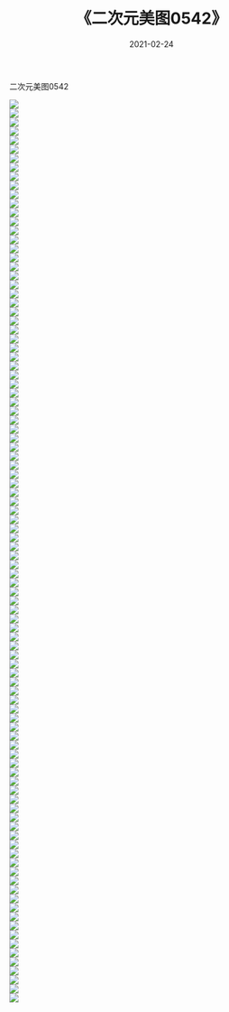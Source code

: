 ﻿---
layout: post
title:  《二次元美图0542》
date:   2021-02-24
img: http://imgx.orgx.ga/二次元/2021/二次元美图0542/000.jpg
categories: [美女, 清纯, 唯美]
---

二次元美图0542

 ![](http://imgx.orgx.ga/二次元/2021/二次元美图0542/001.jpg) <br>![](http://imgx.orgx.ga/二次元/2021/二次元美图0542/002.jpg) <br>![](http://imgx.orgx.ga/二次元/2021/二次元美图0542/003.jpg) <br>![](http://imgx.orgx.ga/二次元/2021/二次元美图0542/004.jpg) <br>![](http://imgx.orgx.ga/二次元/2021/二次元美图0542/005.jpg) <br>![](http://imgx.orgx.ga/二次元/2021/二次元美图0542/006.jpg) <br>![](http://imgx.orgx.ga/二次元/2021/二次元美图0542/007.jpg) <br>![](http://imgx.orgx.ga/二次元/2021/二次元美图0542/008.jpg) <br>![](http://imgx.orgx.ga/二次元/2021/二次元美图0542/009.jpg) <br>![](http://imgx.orgx.ga/二次元/2021/二次元美图0542/010.jpg) <br>![](http://imgx.orgx.ga/二次元/2021/二次元美图0542/011.jpg) <br>![](http://imgx.orgx.ga/二次元/2021/二次元美图0542/012.jpg) <br>![](http://imgx.orgx.ga/二次元/2021/二次元美图0542/013.jpg) <br>![](http://imgx.orgx.ga/二次元/2021/二次元美图0542/014.jpg) <br>![](http://imgx.orgx.ga/二次元/2021/二次元美图0542/015.jpg) <br>![](http://imgx.orgx.ga/二次元/2021/二次元美图0542/016.jpg) <br>![](http://imgx.orgx.ga/二次元/2021/二次元美图0542/017.jpg) <br>![](http://imgx.orgx.ga/二次元/2021/二次元美图0542/018.jpg) <br>![](http://imgx.orgx.ga/二次元/2021/二次元美图0542/019.jpg) <br>![](http://imgx.orgx.ga/二次元/2021/二次元美图0542/020.jpg) <br>![](http://imgx.orgx.ga/二次元/2021/二次元美图0542/021.jpg) <br>![](http://imgx.orgx.ga/二次元/2021/二次元美图0542/022.jpg) <br>![](http://imgx.orgx.ga/二次元/2021/二次元美图0542/023.jpg) <br>![](http://imgx.orgx.ga/二次元/2021/二次元美图0542/024.jpg) <br>![](http://imgx.orgx.ga/二次元/2021/二次元美图0542/025.jpg) <br>![](http://imgx.orgx.ga/二次元/2021/二次元美图0542/026.jpg) <br>![](http://imgx.orgx.ga/二次元/2021/二次元美图0542/027.jpg) <br>![](http://imgx.orgx.ga/二次元/2021/二次元美图0542/028.jpg) <br>![](http://imgx.orgx.ga/二次元/2021/二次元美图0542/029.jpg) <br>![](http://imgx.orgx.ga/二次元/2021/二次元美图0542/030.jpg) <br>![](http://imgx.orgx.ga/二次元/2021/二次元美图0542/031.jpg) <br>![](http://imgx.orgx.ga/二次元/2021/二次元美图0542/032.jpg) <br>![](http://imgx.orgx.ga/二次元/2021/二次元美图0542/033.jpg) <br>![](http://imgx.orgx.ga/二次元/2021/二次元美图0542/034.jpg) <br>![](http://imgx.orgx.ga/二次元/2021/二次元美图0542/035.jpg) <br>![](http://imgx.orgx.ga/二次元/2021/二次元美图0542/036.jpg) <br>![](http://imgx.orgx.ga/二次元/2021/二次元美图0542/037.jpg) <br>![](http://imgx.orgx.ga/二次元/2021/二次元美图0542/038.jpg) <br>![](http://imgx.orgx.ga/二次元/2021/二次元美图0542/039.jpg) <br>![](http://imgx.orgx.ga/二次元/2021/二次元美图0542/040.jpg) <br>![](http://imgx.orgx.ga/二次元/2021/二次元美图0542/041.jpg) <br>![](http://imgx.orgx.ga/二次元/2021/二次元美图0542/042.jpg) <br>![](http://imgx.orgx.ga/二次元/2021/二次元美图0542/043.jpg) <br>![](http://imgx.orgx.ga/二次元/2021/二次元美图0542/044.jpg) <br>![](http://imgx.orgx.ga/二次元/2021/二次元美图0542/045.jpg) <br>![](http://imgx.orgx.ga/二次元/2021/二次元美图0542/046.jpg) <br>![](http://imgx.orgx.ga/二次元/2021/二次元美图0542/047.jpg) <br>![](http://imgx.orgx.ga/二次元/2021/二次元美图0542/048.jpg) <br>![](http://imgx.orgx.ga/二次元/2021/二次元美图0542/049.jpg) <br>![](http://imgx.orgx.ga/二次元/2021/二次元美图0542/050.jpg) <br>![](http://imgx.orgx.ga/二次元/2021/二次元美图0542/051.jpg) <br>![](http://imgx.orgx.ga/二次元/2021/二次元美图0542/052.jpg) <br>![](http://imgx.orgx.ga/二次元/2021/二次元美图0542/053.jpg) <br>![](http://imgx.orgx.ga/二次元/2021/二次元美图0542/054.jpg) <br>![](http://imgx.orgx.ga/二次元/2021/二次元美图0542/055.jpg) <br>![](http://imgx.orgx.ga/二次元/2021/二次元美图0542/056.jpg) <br>![](http://imgx.orgx.ga/二次元/2021/二次元美图0542/057.jpg) <br>![](http://imgx.orgx.ga/二次元/2021/二次元美图0542/058.jpg) <br>![](http://imgx.orgx.ga/二次元/2021/二次元美图0542/059.jpg) <br>![](http://imgx.orgx.ga/二次元/2021/二次元美图0542/060.jpg) <br>![](http://imgx.orgx.ga/二次元/2021/二次元美图0542/061.jpg) <br>![](http://imgx.orgx.ga/二次元/2021/二次元美图0542/062.jpg) <br>![](http://imgx.orgx.ga/二次元/2021/二次元美图0542/063.jpg) <br>![](http://imgx.orgx.ga/二次元/2021/二次元美图0542/064.jpg) <br>![](http://imgx.orgx.ga/二次元/2021/二次元美图0542/065.jpg) <br>![](http://imgx.orgx.ga/二次元/2021/二次元美图0542/066.jpg) <br>![](http://imgx.orgx.ga/二次元/2021/二次元美图0542/067.jpg) <br>![](http://imgx.orgx.ga/二次元/2021/二次元美图0542/068.jpg) <br>![](http://imgx.orgx.ga/二次元/2021/二次元美图0542/069.jpg) <br>![](http://imgx.orgx.ga/二次元/2021/二次元美图0542/070.jpg) <br>![](http://imgx.orgx.ga/二次元/2021/二次元美图0542/071.jpg) <br>![](http://imgx.orgx.ga/二次元/2021/二次元美图0542/072.jpg) <br>![](http://imgx.orgx.ga/二次元/2021/二次元美图0542/073.jpg) <br>![](http://imgx.orgx.ga/二次元/2021/二次元美图0542/074.jpg) <br>![](http://imgx.orgx.ga/二次元/2021/二次元美图0542/075.jpg) <br>![](http://imgx.orgx.ga/二次元/2021/二次元美图0542/076.jpg) <br>![](http://imgx.orgx.ga/二次元/2021/二次元美图0542/077.jpg) <br>![](http://imgx.orgx.ga/二次元/2021/二次元美图0542/078.jpg) <br>![](http://imgx.orgx.ga/二次元/2021/二次元美图0542/079.jpg) <br>![](http://imgx.orgx.ga/二次元/2021/二次元美图0542/080.jpg) <br>![](http://imgx.orgx.ga/二次元/2021/二次元美图0542/081.jpg) <br>![](http://imgx.orgx.ga/二次元/2021/二次元美图0542/082.jpg) <br>![](http://imgx.orgx.ga/二次元/2021/二次元美图0542/083.jpg) <br>![](http://imgx.orgx.ga/二次元/2021/二次元美图0542/084.jpg) <br>![](http://imgx.orgx.ga/二次元/2021/二次元美图0542/085.jpg) <br>![](http://imgx.orgx.ga/二次元/2021/二次元美图0542/086.jpg) <br>![](http://imgx.orgx.ga/二次元/2021/二次元美图0542/087.jpg) <br>![](http://imgx.orgx.ga/二次元/2021/二次元美图0542/088.jpg) <br>![](http://imgx.orgx.ga/二次元/2021/二次元美图0542/089.jpg) <br>![](http://imgx.orgx.ga/二次元/2021/二次元美图0542/090.jpg) <br>![](http://imgx.orgx.ga/二次元/2021/二次元美图0542/091.jpg) <br>![](http://imgx.orgx.ga/二次元/2021/二次元美图0542/092.jpg) <br>![](http://imgx.orgx.ga/二次元/2021/二次元美图0542/093.jpg) <br>![](http://imgx.orgx.ga/二次元/2021/二次元美图0542/094.jpg) <br>![](http://imgx.orgx.ga/二次元/2021/二次元美图0542/095.jpg) <br>![](http://imgx.orgx.ga/二次元/2021/二次元美图0542/096.jpg) <br>![](http://imgx.orgx.ga/二次元/2021/二次元美图0542/097.jpg) <br>![](http://imgx.orgx.ga/二次元/2021/二次元美图0542/098.jpg) <br>![](http://imgx.orgx.ga/二次元/2021/二次元美图0542/099.jpg) <br>![](http://imgx.orgx.ga/二次元/2021/二次元美图0542/100.jpg) <br>